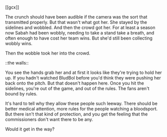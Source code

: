 [[gcx]]

The crunch should have been audible if the camera was the sort that transmitted properly. But that wasn't what got her. She stayed by the sidelines and wobbled. And then the crowd got her. For at least a season now Sabah had been wobbly, needing to take a stand take a breath, and often enough to have cost her team wins. But she'd still been collecting wobbly wins.

Then the wobble took her into the crowd.

::the walls::

You see the hands grab her and at first it looks like they're trying to hold her up. If you hadn't watched BludBol before you'd think they were pushing her back onto the pitch. But that doesn't happen here. Once you hit the sidelines, you're out of the game, and out of the rules. The fans aren't bound by rules.

It's hard to tell why they allow these people such leeway. There should be better medical attention, more rules for the people watching a bloodsport. But there isn't that kind of protection, and you get the feeling that the commissioners don't want there to be any.

Would it get in the way?
